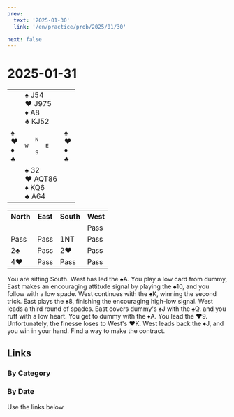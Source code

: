 ```yaml
---
prev:
  text: '2025-01-30'
  link: '/en/practice/prob/2025/01/30'

next: false
---
```


# 2025-01-31

<table class="deal">
	<tr>
		<td></td>
		<td>♠ J54<br>♥ J975<br>♦ A8<br>♣ KJ52</td>
		<td></td>
	</tr>
	<tr>
		<td>♠ <br>♥ <br>♦ <br>♣ </td>
		<td><pre>   N<br>W     E<br>   S</pre></td>
		<td>♠ <br>♥ <br>♦ <br>♣ </td>
	</tr>
	<tr>
		<td></td>
		<td>♠ 32<br>♥ AQT86<br>♦ KQ6<br>♣ A64</td>
		<td></td>
	</tr>
</table>

<table class="auction">
	<tr>
		<th>North</th>
		<th>East</th>
		<th>South</th>
		<th>West</th>
	</tr>
	<tr>
		<td></td>
		<td></td>
		<td></td>
		<td>Pass</td>
	</tr>
	<tr>
		<td>Pass</td>
		<td>Pass</td>
		<td>1NT</td>
		<td>Pass</td>
	</tr>
	<tr>
		<td>2♣</td>
		<td>Pass</td>
		<td>2♥</td>
		<td>Pass</td>
	</tr>
	<tr>
		<td>4♥</td>
		<td>Pass</td>
		<td>Pass</td>
		<td>Pass</td>
	</tr>
</table>

You are sitting South. West has led the ♠A. You play a low card from dummy, East makes an encouraging attitude signal by playing the ♠10, and you follow with a low spade. West continues with the ♠K, winning the second trick. East plays the ♠8, finishing the encouraging high-low signal. West leads a third round of spades. East covers dummy's ♠J with the ♠Q. and you ruff with a low heart. You get to dummy with the ♦A. You lead the ♥9. Unfortunately, the finesse loses to West's ♥K. West leads back the ♦J, and you win in your hand. Find a way to make the contract.

## Links

[<Badge type="tip" text="Check Solution"/>](/en/learning/prob/2025/01/31)

### By Category

[<Badge type="tip" text="<--"/>](/en/practice/prob/2025/01/27)
[<Badge type="tip" text="Calendar"/>](/en/practice/calendar/2025/01)
[<Badge type="info" text="-->"/>](/en/practice/prob/2025/01/31#links)

### By Date

Use the links below.